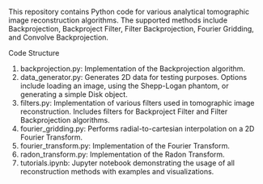 This repository contains Python code for various analytical tomographic image reconstruction algorithms. The supported methods include Backprojection, Backproject Filter, Filter Backprojection, Fourier Gridding, and Convolve Backprojection.

Code Structure
1. backprojection.py:
Implementation of the Backprojection algorithm.
2. data_generator.py:
Generates 2D data for testing purposes.
Options include loading an image, using the Shepp-Logan phantom, or generating a simple Disk object.
3. filters.py:
Implementation of various filters used in tomographic image reconstruction.
Includes filters for Backproject Filter and Filter Backprojection algorithms.
4. fourier_gridding.py:
Performs radial-to-cartesian interpolation on a 2D Fourier Transform.
5. fourier_transform.py:
Implementation of the Fourier Transform.
6. radon_transform.py:
Implementation of the Radon Transform.
7. tutorials.ipynb:
Jupyter notebook demonstrating the usage of all reconstruction methods with examples and visualizations.

